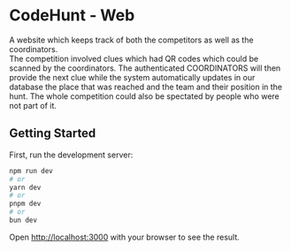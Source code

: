 # CodeHunt - Web
A website which keeps track of both the competitors as well as the coordinators. <br>
The competition involved clues which had QR codes which could be scanned by the coordinators. The authenticated COORDINATORS will then provide the next clue while the system automatically updates in our database the place that was reached and the team and their position in the hunt. The whole competition could also be spectated by people who were not part of it.

## Getting Started

First, run the development server:

```bash
npm run dev
# or
yarn dev
# or
pnpm dev
# or
bun dev
```

Open [http://localhost:3000](http://localhost:3000) with your browser to see the result.

